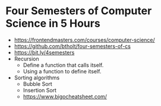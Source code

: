 # Four Semesters of Computer Science in 5 Hours

* <https://frontendmasters.com/courses/computer-science/>
* <https://github.com/btholt/four-semesters-of-cs>
* <https://bit.ly/4semesters>
* Recursion
  * Define a function that calls itself.
  * Using a function to define itself.
* Sorting algorithms
  * Bubble Sort
  * Insertion Sort
  * <https://www.bigocheatsheet.com/>
